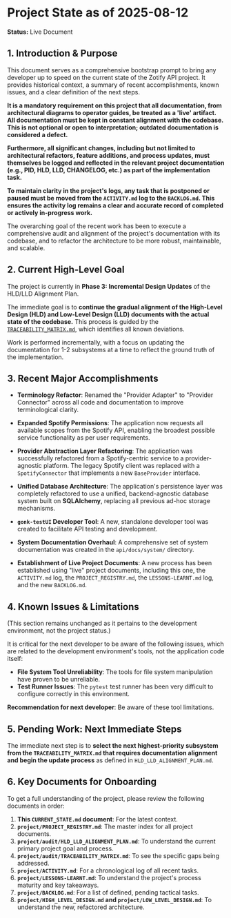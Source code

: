 # Project State as of 2025-08-12

**Status:** Live Document

## 1. Introduction & Purpose

This document serves as a comprehensive bootstrap prompt to bring any developer up to speed on the current state of the Zotify API project. It provides historical context, a summary of recent accomplishments, known issues, and a clear definition of the next steps.

**It is a mandatory requirement on this project that all documentation, from architectural diagrams to operator guides, be treated as a 'live' artifact. All documentation must be kept in constant alignment with the codebase. This is not optional or open to interpretation; outdated documentation is considered a defect.**

**Furthermore, all significant changes, including but not limited to architectural refactors, feature additions, and process updates, must themselves be logged and reflected in the relevant project documentation (e.g., PID, HLD, LLD, CHANGELOG, etc.) as part of the implementation task.**

**To maintain clarity in the project's logs, any task that is postponed or paused must be moved from the `ACTIVITY.md` log to the `BACKLOG.md`. This ensures the activity log remains a clear and accurate record of completed or actively in-progress work.**

The overarching goal of the recent work has been to execute a comprehensive audit and alignment of the project's documentation with its codebase, and to refactor the architecture to be more robust, maintainable, and scalable.

## 2. Current High-Level Goal

The project is currently in **Phase 3: Incremental Design Updates** of the HLD/LLD Alignment Plan.

The immediate goal is to **continue the gradual alignment of the High-Level Design (HLD) and Low-Level Design (LLD) documents with the actual state of the codebase.** This process is guided by the [`TRACEABILITY_MATRIX.md`](./audit/TRACEABILITY_MATRIX.md), which identifies all known deviations.

Work is performed incrementally, with a focus on updating the documentation for 1-2 subsystems at a time to reflect the ground truth of the implementation.

## 3. Recent Major Accomplishments

*   **Terminology Refactor**: Renamed the "Provider Adapter" to "Provider Connector" across all code and documentation to improve terminological clarity.

*   **Expanded Spotify Permissions**: The application now requests all available scopes from the Spotify API, enabling the broadest possible service functionality as per user requirements.

*   **Provider Abstraction Layer Refactoring**: The application was successfully refactored from a Spotify-centric service to a provider-agnostic platform. The legacy Spotify client was replaced with a `SpotifyConnector` that implements a new `BaseProvider` interface.

*   **Unified Database Architecture**: The application's persistence layer was completely refactored to use a unified, backend-agnostic database system built on **SQLAlchemy**, replacing all previous ad-hoc storage mechanisms.

*   **`gonk-testUI` Developer Tool**: A new, standalone developer tool was created to facilitate API testing and development.

*   **System Documentation Overhaul**: A comprehensive set of system documentation was created in the `api/docs/system/` directory.

*   **Establishment of Live Project Documents**: A new process has been established using "live" project documents, including this one, the `ACTIVITY.md` log, the `PROJECT_REGISTRY.md`, the `LESSONS-LEARNT.md` log, and the new `BACKLOG.md`.

## 4. Known Issues & Limitations

(This section remains unchanged as it pertains to the development environment, not the project status.)

It is critical for the next developer to be aware of the following issues, which are related to the development environment's tools, not the application code itself:

*   **File System Tool Unreliability**: The tools for file system manipulation have proven to be unreliable.
*   **Test Runner Issues**: The `pytest` test runner has been very difficult to configure correctly in this environment.

**Recommendation for next developer**: Be aware of these tool limitations.

## 5. Pending Work: Next Immediate Steps

The immediate next step is to **select the next highest-priority subsystem from the `TRACEABILITY_MATRIX.md` that requires documentation alignment and begin the update process** as defined in `HLD_LLD_ALIGNMENT_PLAN.md`.

## 6. Key Documents for Onboarding

To get a full understanding of the project, please review the following documents in order:

1.  **This `CURRENT_STATE.md` document**: For the latest context.
2.  **`project/PROJECT_REGISTRY.md`**: The master index for all project documents.
3.  **`project/audit/HLD_LLD_ALIGNMENT_PLAN.md`**: To understand the current primary project goal and process.
4.  **`project/audit/TRACEABILITY_MATRIX.md`**: To see the specific gaps being addressed.
5.  **`project/ACTIVITY.md`**: For a chronological log of all recent tasks.
6.  **`project/LESSONS-LEARNT.md`**: To understand the project's process maturity and key takeaways.
7.  **`project/BACKLOG.md`**: For a list of defined, pending tactical tasks.
8.  **`project/HIGH_LEVEL_DESIGN.md` and `project/LOW_LEVEL_DESIGN.md`**: To understand the new, refactored architecture.
